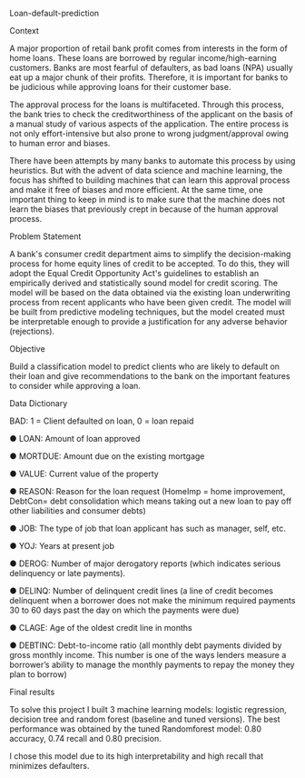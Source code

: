 Loan-default-prediction

Context

A major proportion of retail bank profit comes from interests in the form of home loans. These loans are borrowed by regular income/high-earning customers. Banks are most fearful of defaulters, as bad loans (NPA) usually eat up a major chunk of their profits. Therefore, it is important for banks to be judicious while approving loans for their customer base.

The approval process for the loans is multifaceted. Through this process, the bank tries to check the creditworthiness of the applicant on the basis of a manual study of various aspects of the application. The entire process is not only effort-intensive but also prone to wrong judgment/approval owing to human error and biases.

There have been attempts by many banks to automate this process by using heuristics. But with the advent of data science and machine learning, the focus has shifted to building machines that can learn this approval process and make it free of biases and more efficient. At the same time, one important thing to keep in mind is to make sure that the machine does not learn the biases that previously crept in because of the human approval process.

Problem Statement

A bank's consumer credit department aims to simplify the decision-making process for home equity lines of credit to be accepted. To do this, they will adopt the Equal Credit Opportunity Act's guidelines to establish an empirically derived and statistically sound model for credit scoring. The model will be based on the data obtained via the existing loan underwriting process from recent applicants who have been given credit. The model will be built from predictive modeling techniques, but the model created must be interpretable enough to provide a justification for any adverse behavior (rejections).

Objective

Build a classification model to predict clients who are likely to default on their loan and give recommendations to the bank on the important features to consider while approving a loan.

Data Dictionary

BAD: 1 = Client defaulted on loan, 0 = loan repaid

● LOAN: Amount of loan approved

● MORTDUE: Amount due on the existing mortgage

● VALUE: Current value of the property

● REASON: Reason for the loan request (HomeImp = home improvement, DebtCon= debt consolidation which means taking out a new loan to pay off other liabilities and consumer debts)

● JOB: The type of job that loan applicant has such as manager, self, etc.

● YOJ: Years at present job

● DEROG: Number of major derogatory reports (which indicates serious delinquency or late payments).

● DELINQ: Number of delinquent credit lines (a line of credit becomes delinquent when a borrower does not make the minimum required payments 30 to 60 days past the day on which the payments were due)

● CLAGE: Age of the oldest credit line in months

● DEBTINC: Debt-to-income ratio (all monthly debt payments divided by gross monthly income. This number is one of the ways lenders measure a borrower’s ability to manage the monthly payments to repay the money they plan to borrow)

Final results

To solve this project I built 3 machine learning models: logistic regression, decision tree and random forest (baseline and tuned versions). The best performance was obtained by the tuned Randomforest model: 0.80 accuracy, 0.74 recall and 0.80 precision.

I chose this model due to its high interpretability and high recall that minimizes defaulters.
